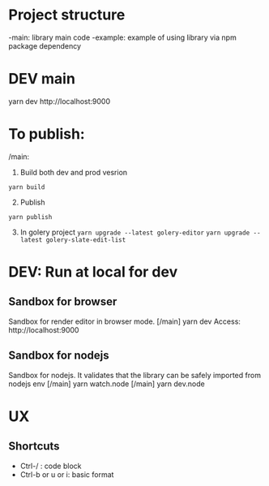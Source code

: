 # Project structure
-main: library main code
-example: example of using library via npm package dependency

# DEV main
yarn dev
http://localhost:9000

# To publish:   
/main:

1. Build both dev and prod vesrion

`yarn build`

2. Publish

`yarn publish`

3. In golery project
`yarn upgrade --latest golery-editor`
`yarn upgrade --latest golery-slate-edit-list`

# DEV: Run at local for dev
## Sandbox for browser
Sandbox for render editor in browser mode.
[/main] yarn dev
Access: http://localhost:9000


## Sandbox for nodejs
Sandbox for nodejs. It validates that the library can be safely imported from nodejs env
[/main] yarn watch.node
[/main] yarn dev.node

# UX
## Shortcuts
- Ctrl-/ : code block
- Ctrl-b or u or i: basic format
